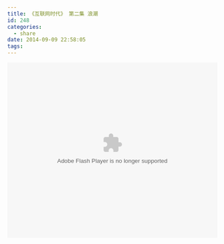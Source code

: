 ```yaml
---
title: 《互联网时代》 第二集 浪潮
id: 248
categories:
  - share
date: 2014-09-09 22:58:05
tags:
---
```


<embed src="http://static.video.qq.com/TPout.swf?vid=v0015afu2u6&auto=0" allowFullScreen="true" quality="high" width="480" height="400" align="middle" allowScriptAccess="always" type="application/x-shockwave-flash"></embed>